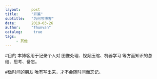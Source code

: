 ```yaml
---
layout:     post
title:      "开篇"
subtitle:   "为何写博客"
date:       2019-03-26
author:     "Thunvan"
catalog:     true
tags:        
     - 其他
---
```



#目的
本博客用于记录个人对 图像处理、视频压缩、机器学习 等方面知识的总结、思考、备忘。

#做时间的朋友
唯有写出来，才不会随时间而忘记。


